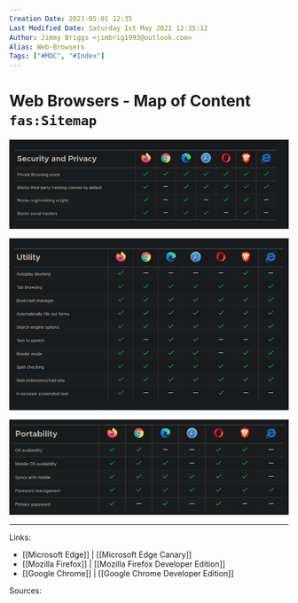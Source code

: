 ```yaml
---
Creation Date: 2021-05-01 12:35
Last Modified Date: Saturday 1st May 2021 12:35:12
Author: Jimmy Briggs <jimbrig1993@outlook.com>
Alias: Web-Browsers
Tags: ["#MOC", "#Index"]
---
```


# Web Browsers - Map of Content `fas:Sitemap`

![](assets/Pasted%20image%2020210501123611.png)

![](assets/Pasted%20image%2020210501123655.png)

![](assets/Pasted%20image%2020210501123722.png)



***

Links: 

- [[Microsoft Edge]] | [[Microsoft Edge Canary]]
- [[Mozilla Firefox]] | [[Mozilla Firefox Developer Edition]] 
- [[Google Chrome]] | [[Google Chrome Developer Edition]]

Sources:


